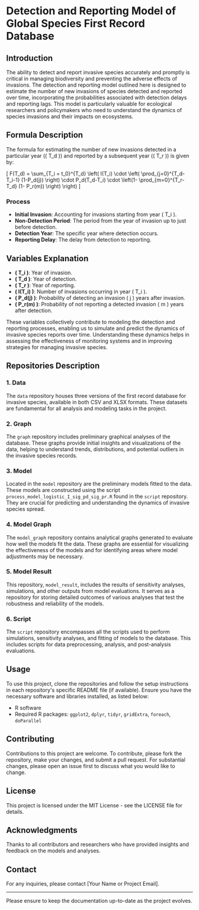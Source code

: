 # Detection and Reporting Model of Global Species First Record Database

## Introduction
The ability to detect and report invasive species accurately and promptly is critical in managing biodiversity and preventing the adverse effects of invasions. The detection and reporting model outlined here is designed to estimate the number of new invasions of species detected and reported over time, incorporating the probabilities associated with detection delays and reporting lags. This model is particularly valuable for ecological researchers and policymakers who need to understand the dynamics of species invasions and their impacts on ecosystems.

## Formula Description
The formula for estimating the number of new invasions detected in a particular year (\( T_d \)) and reported by a subsequent year (\( T_r \)) is given by:

[ F(T_d) = \sum_{T_i = t_0}^{T_d} \left( I(T_i) \cdot \left( \prod_{j=0}^{T_d-T_i-1} (1-P_d(j)) \right) \cdot P_d(T_d-T_i) \cdot \left(1- \prod_{m=0}^{T_r-T_d} (1- P_r(m)) \right) \right) ]

### Process
- **Initial Invasion**: Accounting for invasions starting from year \( T_i \).
- **Non-Detection Period**: The period from the year of invasion up to just before detection.
- **Detection Year**: The specific year where detection occurs.
- **Reporting Delay**: The delay from detection to reporting.

## Variables Explanation
- **\( T_i \)**: Year of invasion.
- **\( T_d \)**: Year of detection.
- **\( T_r \)**: Year of reporting.
- **\( I(T_i) \)**: Number of invasions occurring in year \( T_i \).
- **\( P_d(j) \)**: Probability of detecting an invasion \( j \) years after invasion.
- **\( P_r(m) \)**: Probability of not reporting a detected invasion \( m \) years after detection.

These variables collectively contribute to modeling the detection and reporting processes, enabling us to simulate and predict the dynamics of invasive species reports over time. Understanding these dynamics helps in assessing the effectiveness of monitoring systems and in improving strategies for managing invasive species.

## Repositories Description

### 1. Data
The `data` repository houses three versions of the first record database for invasive species, available in both CSV and XLSX formats. These datasets are fundamental for all analysis and modeling tasks in the project.

### 2. Graph
The `graph` repository includes preliminary graphical analyses of the database. These graphs provide initial insights and visualizations of the data, helping to understand trends, distributions, and potential outliers in the invasive species records.

### 3. Model
Located in the `model` repository are the preliminary models fitted to the data. These models are constructed using the script `process_model_logistic_I_sig_pd_sig_pr.R` found in the `script` repository. They are crucial for predicting and understanding the dynamics of invasive species spread.

### 4. Model Graph
The `model_graph` repository contains analytical graphs generated to evaluate how well the models fit the data. These graphs are essential for visualizing the effectiveness of the models and for identifying areas where model adjustments may be necessary.

### 5. Model Result
This repository, `model_result`, includes the results of sensitivity analyses, simulations, and other outputs from model evaluations. It serves as a repository for storing detailed outcomes of various analyses that test the robustness and reliability of the models.

### 6. Script
The `script` repository encompasses all the scripts used to perform simulations, sensitivity analyses, and fitting of models to the database. This includes scripts for data preprocessing, analysis, and post-analysis evaluations.

## Usage
To use this project, clone the repositories and follow the setup instructions in each repository's specific README file (if available). Ensure you have the necessary software and libraries installed, as listed below:

- R software
- Required R packages: `ggplot2`, `dplyr`, `tidyr`, `gridExtra`, `foreach`, `doParallel`

## Contributing
Contributions to this project are welcome. To contribute, please fork the repository, make your changes, and submit a pull request. For substantial changes, please open an issue first to discuss what you would like to change.

## License
This project is licensed under the MIT License - see the LICENSE file for details.

## Acknowledgments
Thanks to all contributors and researchers who have provided insights and feedback on the models and analyses.

## Contact
For any inquiries, please contact [Your Name or Project Email].

---

Please ensure to keep the documentation up-to-date as the project evolves.


